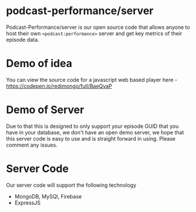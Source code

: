 # podcast-performance/server
Podcast-Performance/server is our open source code that allows anyone to host their own `<podcast:performance>` server and get key metrics of their episode data.

# Demo of idea
You can view the source code for a javascript web based player here - https://codepen.io/redimongo/full/BaeQyaP 

# Demo of Server
Due to that this is designed to only support your episode GUID that you have in your database, we don't have an open demo server, we hope that this server code is easy to use and is straight forward in using. Please comment any issues.

# Server Code
Our server code will support the following technology
- MongoDB, MySQl, Firebase
- ExpressJS
